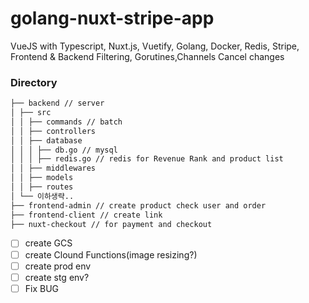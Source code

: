 # golang-nuxt-stripe-app

VueJS with Typescript, Nuxt.js, Vuetify, Golang, Docker, Redis, Stripe, Frontend & Backend Filtering, Gorutines,Channels
Cancel changes
### Directory 

```bash
├── backend // server
│ ├── src
│ │ ├── commands // batch
│ │ ├── controllers 
│ │ ├── database
│ │ │ ├── db.go // mysql
│ │ │ ├── redis.go // redis for Revenue Rank and product list
│ │ ├── middlewares
│ │ ├── models
│ │ ├── routes
│ └── 이하생략..
├── frontend-admin // create product check user and order
├── frontend-client // create link
├── nuxt-checkout // for payment and checkout

```

- [ ] create GCS
- [ ] create Clound Functions(image resizing?)
- [ ] create prod env
- [ ] create stg env? 
- [ ] Fix BUG
